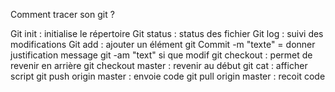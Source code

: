 Comment tracer son git ?

Git init : initialise le répertoire
Git status : status des fichier
Git log : suivi des modifications
Git add : ajouter un élément
git Commit -m "texte" = donner justification message
git -am "text" si que modif
git checkout : permet de revenir en arrière
git checkout master : revenir au début
git cat : afficher script
git push origin master : envoie code
git pull origin master : recoit code
